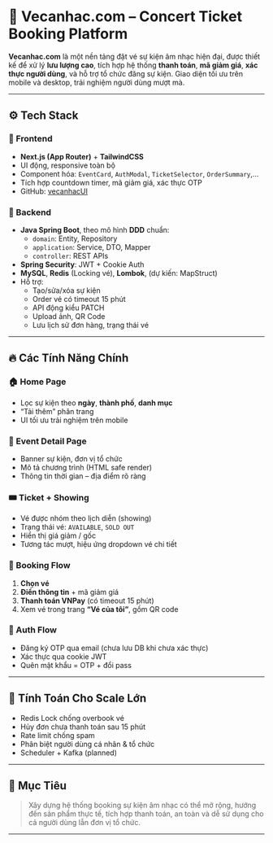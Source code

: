 # 🎫 Vecanhac.com – Concert Ticket Booking Platform

**Vecanhac.com** là một nền tảng đặt vé sự kiện âm nhạc hiện đại, được thiết kế để xử lý **lưu lượng cao**, tích hợp hệ thống **thanh toán**, **mã giảm giá**, **xác thực người dùng**, và hỗ trợ tổ chức đăng sự kiện. Giao diện tối ưu trên mobile và desktop, trải nghiệm người dùng mượt mà.

---

## ⚙️ Tech Stack

### 🔹 Frontend
- **Next.js (App Router)** + **TailwindCSS**
- UI động, responsive toàn bộ
- Component hóa: `EventCard`, `AuthModal`, `TicketSelector`, `OrderSummary`,...
- Tích hợp countdown timer, mã giảm giá, xác thực OTP
- GitHub: [vecanhacUI](https://github.com/20yud/vecanhacUI)

### 🔹 Backend
- **Java Spring Boot**, theo mô hình **DDD** chuẩn:
  - `domain`: Entity, Repository
  - `application`: Service, DTO, Mapper
  - `controller`: REST APIs
- **Spring Security**: JWT + Cookie Auth
- **MySQL**, **Redis** (Locking vé), **Lombok**, (dự kiến: MapStruct)
- Hỗ trợ:
  - Tạo/sửa/xóa sự kiện
  - Order vé có timeout 15 phút
  - API động kiểu PATCH
  - Upload ảnh, QR Code
  - Lưu lịch sử đơn hàng, trạng thái vé

---

## 🔥 Các Tính Năng Chính

### 🏠 Home Page
- Lọc sự kiện theo **ngày**, **thành phố**, **danh mục**
- “Tải thêm” phân trang
- UI tối ưu trải nghiệm trên mobile

### 📄 Event Detail Page
- Banner sự kiện, đơn vị tổ chức
- Mô tả chương trình (HTML safe render)
- Thông tin thời gian – địa điểm rõ ràng

### 🎟️ Ticket + Showing
- Vé được nhóm theo lịch diễn (showing)
- Trạng thái vé: `AVAILABLE`, `SOLD OUT`
- Hiển thị giá giảm / gốc
- Tương tác mượt, hiệu ứng dropdown vé chi tiết

### 🛒 Booking Flow
1. **Chọn vé**
2. **Điền thông tin** + mã giảm giá
3. **Thanh toán VNPay** (có timeout 15 phút)
4. Xem vé trong trang **“Vé của tôi”**, gồm QR code

### 👤 Auth Flow
- Đăng ký OTP qua email (chưa lưu DB khi chưa xác thực)
- Xác thực qua cookie JWT
- Quên mật khẩu = OTP + đổi pass

---

## 🧪 Tính Toán Cho Scale Lớn
- Redis Lock chống overbook vé
- Hủy đơn chưa thanh toán sau 15 phút
- Rate limit chống spam
- Phân biệt người dùng cá nhân & tổ chức
- Scheduler + Kafka (planned)

---

## 🚀 Mục Tiêu
> Xây dựng hệ thống booking sự kiện âm nhạc có thể mở rộng, hướng đến sản phẩm thực tế, tích hợp thanh toán, an toàn và dễ sử dụng cho cả người dùng lẫn đơn vị tổ chức.

---
